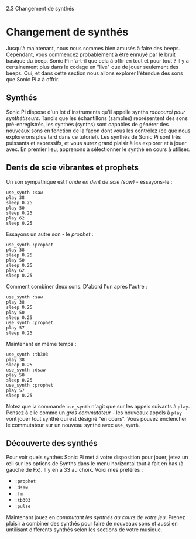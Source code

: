 2.3 Changement de synthés

# Changement de synthés

Jusqu'à maintenant, nous nous sommes bien amusés à faire des beeps.
Cependant, vous commencez probablement à être ennuyé par le bruit
basique du beep. Sonic Pi n'a-t-il que cela à offir en tout et pour
tout ? Il y a certainement plus dans le codage en "live" que de jouer
seulement des beeps. Oui, et dans cette section nous allons
explorer l'étendue des sons que Sonic Pi a à offrir.

## Synthés

Sonic Pi dispose d'un lot d'instruments qu'il appelle synths *raccourci
pour synthétiseurs*. Tandis que les échantillons (samples) représentent
des sons pré-enregistrés, les synthés (synths) sont capables de générer
des nouveaux sons en fonction de la façon dont vous les contrôlez (ce
que nous explorerons plus tard dans ce tutoriel). Les synthés de Sonic Pi
sont très puissants et expressifs, et vous aurez grand plaisir à les
explorer et à jouer avec. En premier lieu, apprenons à sélectionner le
synthé en cours à utiliser.

## Dents de scie vibrantes et prophets

Un son sympathique est l'*onde en dent de scie (saw)* - essayons-le :

```
use_synth :saw
play 38
sleep 0.25
play 50
sleep 0.25
play 62
sleep 0.25
```

Essayons un autre son - le *prophet* :

```
use_synth :prophet
play 38
sleep 0.25
play 50
sleep 0.25
play 62
sleep 0.25
```

Comment combiner deux sons. D'abord l'un après l'autre :

```
use_synth :saw
play 38
sleep 0.25
play 50
sleep 0.25
use_synth :prophet
play 57
sleep 0.25

```

Maintenant en même temps :

```
use_synth :tb303
play 38
sleep 0.25
use_synth :dsaw
play 50
sleep 0.25
use_synth :prophet
play 57
sleep 0.25
```

Notez que la commande `use_synth` n'agit que sur les appels suivants à
`play`. Pensez à elle comme un *gros commutateur* - les nouveaux appels
à `play` vont jouer tout synthé qui est désigné "en cours". Vous pouvez
enclencher le commutateur sur un nouveau synthé avec `use_synth`.

## Découverte des synthés

Pour voir quels synthés Sonic Pi met à votre disposition pour jouer,
jetez un œil sur les options de Synths dans le menu horizontal tout à
fait en bas (à gauche de Fx). Il y en a 33 au choix. Voici mes préférés :

* `:prophet`
* `:dsaw`
* `:fm`
* `:tb303`
* `:pulse`

Maintenant jouez en *commutant les synthés au cours de votre jeu*.
Prenez plaisir à combiner des synthés pour faire de nouveaux sons et
aussi en untilisant différents synthés selon les sections de votre
musique.
